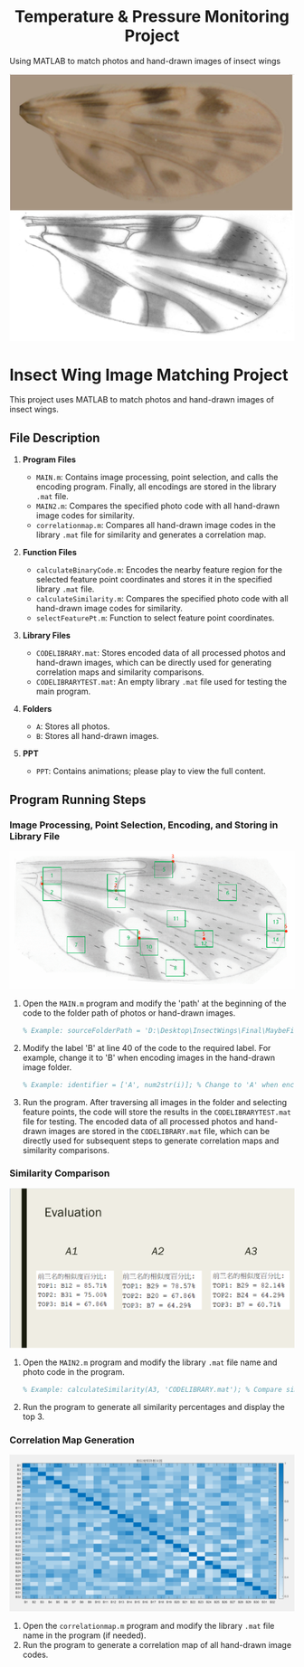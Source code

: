 <h1 style="text-align: center;">Temperature & Pressure Monitoring Project</h1>

Using MATLAB to match photos and hand-drawn images of insect wings

![](resources/show.png)

# Insect Wing Image Matching Project

This project uses MATLAB to match photos and hand-drawn images of insect wings.

## File Description

1. **Program Files**
    - `MAIN.m`: Contains image processing, point selection, and calls the encoding program. Finally, all encodings are stored in the library `.mat` file.
    - `MAIN2.m`: Compares the specified photo code with all hand-drawn image codes for similarity.
    - `correlationmap.m`: Compares all hand-drawn image codes in the library `.mat` file for similarity and generates a correlation map.

2. **Function Files**
    - `calculateBinaryCode.m`: Encodes the nearby feature region for the selected feature point coordinates and stores it in the specified library `.mat` file.
    - `calculateSimilarity.m`: Compares the specified photo code with all hand-drawn image codes for similarity.
    - `selectFeaturePt.m`: Function to select feature point coordinates.

3. **Library Files**
    - `CODELIBRARY.mat`: Stores encoded data of all processed photos and hand-drawn images, which can be directly used for generating correlation maps and similarity comparisons.
    - `CODELIBRARYTEST.mat`: An empty library `.mat` file used for testing the main program.

4. **Folders**
    - `A`: Stores all photos.
    - `B`: Stores all hand-drawn images.

5. **PPT**
    - `PPT`: Contains animations; please play to view the full content.

## Program Running Steps

### Image Processing, Point Selection, Encoding, and Storing in Library File

![](resources/point.png)

1. Open the `MAIN.m` program and modify the 'path' at the beginning of the code to the folder path of photos or hand-drawn images.
    ```matlab
    % Example: sourceFolderPath = 'D:\Desktop\InsectWings\Final\MaybeFinalVersion\A';
    ```

2. Modify the label 'B' at line 40 of the code to the required label. For example, change it to 'B' when encoding images in the hand-drawn image folder.
    ```matlab
    % Example: identifier = ['A', num2str(i)]; % Change to 'A' when encoding photos
    ```

3. Run the program. After traversing all images in the folder and selecting feature points, the code will store the results in the `CODELIBRARYTEST.mat` file for testing. The encoded data of all processed photos and hand-drawn images are stored in the `CODELIBRARY.mat` file, which can be directly used for subsequent steps to generate correlation maps and similarity comparisons.

### Similarity Comparison

![](resources/result.png)

1. Open the `MAIN2.m` program and modify the library `.mat` file name and photo code in the program.
    ```matlab
    % Example: calculateSimilarity(A3, 'CODELIBRARY.mat'); % Compare similarity between A3 and all hand-drawn image codes
    ```

2. Run the program to generate all similarity percentages and display the top 3.

### Correlation Map Generation

![](resources/Similarity.png)

1. Open the `correlationmap.m` program and modify the library `.mat` file name in the program (if needed).
2. Run the program to generate a correlation map of all hand-drawn image codes.
